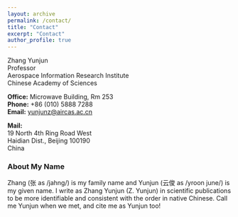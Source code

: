```yaml
---
layout: archive
permalink: /contact/
title: "Contact"
excerpt: "Contact"
author_profile: true
---
```


Zhang Yunjun      
Professor      
Aerospace Information Research Institute       
Chinese Academy of Sciences       

**Office:** Microwave Building, Rm 253         
**Phone:** +86 (010) 5888 7288     
**Email:** yunjunz@aircas.ac.cn      

**Mail:**     
19 North 4th Ring Road West      
Haidian Dist., Beijing 100190       
China      

### About My Name

Zhang (张 as /jahng/) is my family name and Yunjun (云俊 as /yroon june/) is my given name. I write as Zhang Yunjun (Z. Yunjun) in scientific publications to be more identifiable and consistent with the order in native Chinese. Call me Yunjun when we met, and cite me as Yunjun too!
